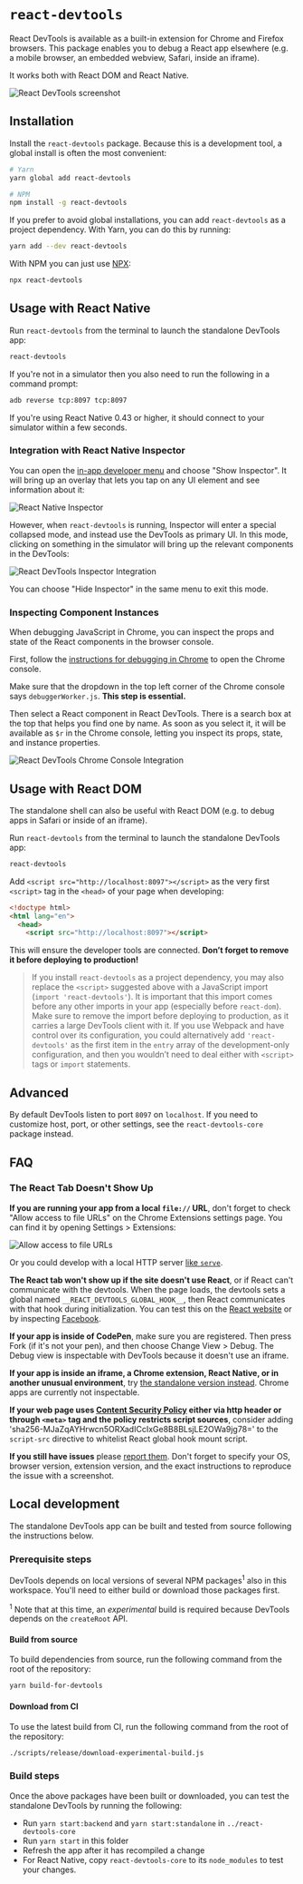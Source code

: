 # `react-devtools`

React DevTools is available as a built-in extension for Chrome and Firefox browsers. This package enables you to debug a React app elsewhere (e.g. a mobile browser, an embedded webview, Safari, inside an iframe).

It works both with React DOM and React Native.

![React DevTools screenshot](https://user-images.githubusercontent.com/29597/63811956-bdd9b580-c8dd-11e9-8962-c568e475c425.png)

## Installation
Install the `react-devtools` package. Because this is a development tool, a global install is often the most convenient:
```sh
# Yarn
yarn global add react-devtools

# NPM
npm install -g react-devtools
```

If you prefer to avoid global installations, you can add `react-devtools` as a project dependency. With Yarn, you can do this by running:
```sh
yarn add --dev react-devtools
```

With NPM you can just use [NPX](https://www.npmjs.com/package/npx):
```sh
npx react-devtools
```

## Usage with React Native
Run `react-devtools` from the terminal to launch the standalone DevTools app:
```sh
react-devtools
```

If you're not in a simulator then you also need to run the following in a command prompt:
```sh
adb reverse tcp:8097 tcp:8097
```

If you're using React Native 0.43 or higher, it should connect to your simulator within a few seconds.

### Integration with React Native Inspector

You can open the [in-app developer menu](https://facebook.github.io/react-native/docs/debugging.html#accessing-the-in-app-developer-menu) and choose "Show Inspector". It will bring up an overlay that lets you tap on any UI element and see information about it:

![React Native Inspector](http://i.imgur.com/ReFhREb.gif)

However, when `react-devtools` is running, Inspector will enter a special collapsed mode, and instead use the DevTools as primary UI. In this mode, clicking on something in the simulator will bring up the relevant components in the DevTools:

![React DevTools Inspector Integration](https://user-images.githubusercontent.com/29597/63811958-be724c00-c8dd-11e9-8587-37357334a0e1.gif)


You can choose "Hide Inspector" in the same menu to exit this mode.

### Inspecting Component Instances

When debugging JavaScript in Chrome, you can inspect the props and state of the React components in the browser console.

First, follow the [instructions for debugging in Chrome](https://facebook.github.io/react-native/docs/debugging.html#chrome-developer-tools) to open the Chrome console.

Make sure that the dropdown in the top left corner of the Chrome console says `debuggerWorker.js`. **This step is essential.**

Then select a React component in React DevTools. There is a search box at the top that helps you find one by name. As soon as you select it, it will be available as `$r` in the Chrome console, letting you inspect its props, state, and instance properties.

![React DevTools Chrome Console Integration](https://user-images.githubusercontent.com/29597/63811957-be724c00-c8dd-11e9-9d1d-8eba440ef948.gif)


## Usage with React DOM

The standalone shell can also be useful with React DOM (e.g. to debug apps in Safari or inside of an iframe).

Run `react-devtools` from the terminal to launch the standalone DevTools app:
```sh
react-devtools
```

Add `<script src="http://localhost:8097"></script>` as the very first `<script>` tag in the `<head>` of your page when developing:

```html
<!doctype html>
<html lang="en">
  <head>
    <script src="http://localhost:8097"></script>
```

This will ensure the developer tools are connected. **Don’t forget to remove it before deploying to production!**

>If you install `react-devtools` as a project dependency, you may also replace the `<script>` suggested above with a JavaScript import (`import 'react-devtools'`). It is important that this import comes before any other imports in your app (especially before `react-dom`). Make sure to remove the import before deploying to production, as it carries a large DevTools client with it. If you use Webpack and have control over its configuration, you could alternatively add `'react-devtools'` as the first item in the `entry` array of the development-only configuration, and then you wouldn’t need to deal either with `<script>` tags or `import` statements.

## Advanced

By default DevTools listen to port `8097` on `localhost`. If you need to customize host, port, or other settings, see the `react-devtools-core` package instead.

## FAQ

### The React Tab Doesn't Show Up

**If you are running your app from a local `file://` URL**, don't forget to check "Allow access to file URLs" on the Chrome Extensions settings page. You can find it by opening Settings > Extensions:

![Allow access to file URLs](https://user-images.githubusercontent.com/29597/64646784-95b58080-d3cc-11e9-943d-02474683398a.png)

Or you could develop with a local HTTP server [like `serve`](https://www.npmjs.com/package/serve).

**The React tab won't show up if the site doesn't use React**, or if React can't communicate with the devtools. When the page loads, the devtools sets a global named `__REACT_DEVTOOLS_GLOBAL_HOOK__`, then React communicates with that hook during initialization. You can test this on the [React website](http://facebook.github.io/react/) or by inspecting [Facebook](https://www.facebook.com/).

**If your app is inside of CodePen**, make sure you are registered. Then press Fork (if it's not your pen), and then choose Change View > Debug. The Debug view is inspectable with DevTools because it doesn't use an iframe.

**If your app is inside an iframe, a Chrome extension, React Native, or in another unusual environment**, try [the standalone version instead](https://github.com/facebook/react/tree/master/packages/react-devtools). Chrome apps are currently not inspectable.

**If your web page uses [Content Security Policy](https://developer.mozilla.org/en-US/docs/Web/HTTP/CSP) either via http header or through `<meta>` tag and the policy restricts script sources**, consider adding 'sha256-MJaZqAYHrwcn5ORXadICcIxGe8B8BLsjLE2OWa9jg78=' to the `script-src` directive to whitelist React global hook mount script.

**If you still have issues** please [report them](https://github.com/facebook/react/issues/new?labels=Component:%20Developer%20Tools). Don't forget to specify your OS, browser version, extension version, and the exact instructions to reproduce the issue with a screenshot.

## Local development
The standalone DevTools app can be built and tested from source following the instructions below.

### Prerequisite steps
DevTools depends on local versions of several NPM packages<sup>1</sup> also in this workspace. You'll need to either build or download those packages first.

<sup>1</sup> Note that at this time, an _experimental_ build is required because DevTools depends on the `createRoot` API.

#### Build from source
To build dependencies from source, run the following command from the root of the repository:
```sh
yarn build-for-devtools
```
#### Download from CI
To use the latest build from CI, run the following command from the root of the repository:
```sh
./scripts/release/download-experimental-build.js
```
### Build steps
Once the above packages have been built or downloaded, you can test the standalone DevTools by running the following:

* Run `yarn start:backend` and `yarn start:standalone` in `../react-devtools-core`
* Run `yarn start` in this folder
* Refresh the app after it has recompiled a change
* For React Native, copy `react-devtools-core` to its `node_modules` to test your changes.
